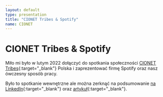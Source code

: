 ```yaml
---
layout: default
type: presentation
title: "CIONET Tribes & Spotify"
name: CIONET
---
```

# CIONET Tribes & Spotify

Miło mi było w lutym 2022 dołączyć do spotkania społeczności [CIONET Tribes](https://tribes.cionet.com/){:target="_blank"} Polska i zaprezentować firmę Spotify oraz nasz ówczesny sposób pracy.

Było to spotkanie wewnętrzne ale można zerknąć na podsumowanie [na LinkedIn](https://www.linkedin.com/posts/cionetpolska_spotify-od-kuchni-activity-6909820201165320192-C3bo?utm_source=share&utm_medium=member_desktop){:target="_blank"} oraz [artykuł](https://www.cionet.com/news/spotify-od-kuchni-tribes){:target="_blank"}.
